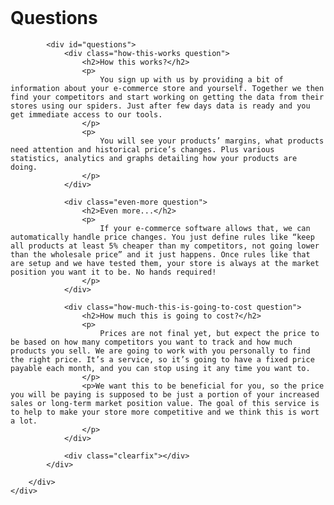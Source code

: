 <div class="slide-parent">
	<a name="questions" class="anchor"><br/></a>
    <div class="slide questions">
        <div class="slide-inner">
            <h1>Questions</h1>
            
            <div id="questions">
                <div class="how-this-works question">
                    <h2>How this works?</h2>
                    <p>
                        You sign up with us by providing a bit of information about your e-commerce store and yourself. Together we then find your competitors and start working on getting the data from their stores using our spiders. Just after few days data is ready and you get immediate access to our tools.
                    </p>
                    <p>
                        You will see your products’ margins, what products need attention and historical price’s changes. Plus various statistics, analytics and graphs detailing how your products are doing. 
                    </p>
                </div>

                <div class="even-more question">
                    <h2>Even more...</h2>
                    <p>
                        If your e-commerce software allows that, we can automatically handle price changes. You just define rules like “keep all products at least 5% cheaper than my competitors, not going lower than the wholesale price” and it just happens. Once rules like that are setup and we have tested them, your store is always at the market position you want it to be. No hands required!
                    </p>
                </div>

                <div class="how-much-this-is-going-to-cost question">
                    <h2>How much this is going to cost?</h2>
                    <p>
                        Prices are not final yet, but expect the price to be based on how many competitors you want to track and how much products you sell. We are going to work with you personally to find the right price. It’s a service, so it’s going to have a fixed price payable each month, and you can stop using it any time you want to.
                    </p>
                    <p>We want this to be beneficial for you, so the price you will be paying is supposed to be just a portion of your increased sales or long-term market position value. The goal of this service is to help to make your store more competitive and we think this is wort a lot. 
                    </p>
                </div>

                <div class="clearfix"></div>
            </div>
            
        </div>
    </div>
</div>
